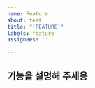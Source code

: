 ```yaml
---
name: Feature
about: test
title: "[FEATURE]"
labels: feature
assignees: ''

---
```


## 기능을 설명해 주세용
